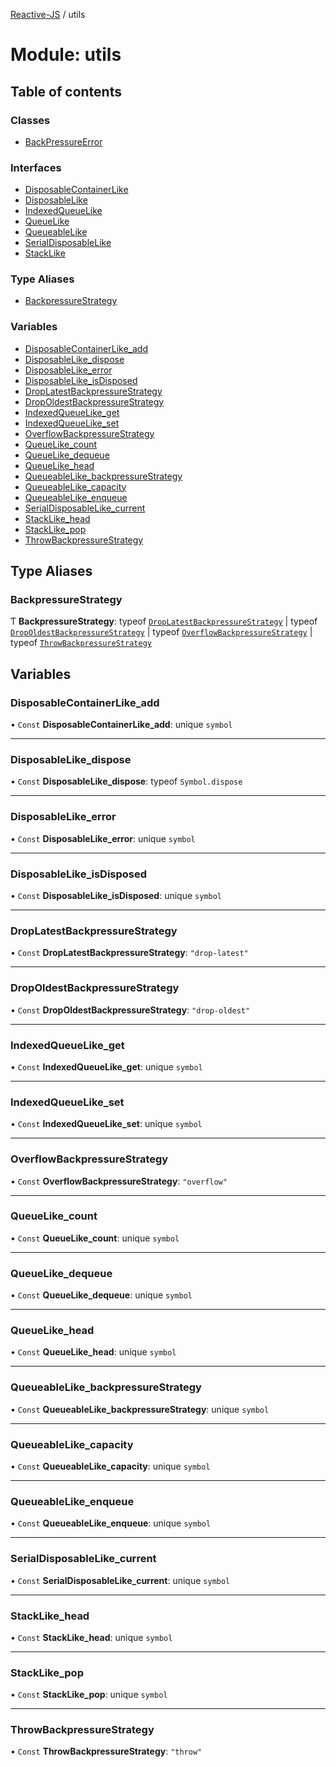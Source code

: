 [Reactive-JS](../README.md) / utils

# Module: utils

## Table of contents

### Classes

- [BackPressureError](../classes/utils.BackPressureError.md)

### Interfaces

- [DisposableContainerLike](../interfaces/utils.DisposableContainerLike.md)
- [DisposableLike](../interfaces/utils.DisposableLike.md)
- [IndexedQueueLike](../interfaces/utils.IndexedQueueLike.md)
- [QueueLike](../interfaces/utils.QueueLike.md)
- [QueueableLike](../interfaces/utils.QueueableLike.md)
- [SerialDisposableLike](../interfaces/utils.SerialDisposableLike.md)
- [StackLike](../interfaces/utils.StackLike.md)

### Type Aliases

- [BackpressureStrategy](utils.md#backpressurestrategy)

### Variables

- [DisposableContainerLike\_add](utils.md#disposablecontainerlike_add)
- [DisposableLike\_dispose](utils.md#disposablelike_dispose)
- [DisposableLike\_error](utils.md#disposablelike_error)
- [DisposableLike\_isDisposed](utils.md#disposablelike_isdisposed)
- [DropLatestBackpressureStrategy](utils.md#droplatestbackpressurestrategy)
- [DropOldestBackpressureStrategy](utils.md#dropoldestbackpressurestrategy)
- [IndexedQueueLike\_get](utils.md#indexedqueuelike_get)
- [IndexedQueueLike\_set](utils.md#indexedqueuelike_set)
- [OverflowBackpressureStrategy](utils.md#overflowbackpressurestrategy)
- [QueueLike\_count](utils.md#queuelike_count)
- [QueueLike\_dequeue](utils.md#queuelike_dequeue)
- [QueueLike\_head](utils.md#queuelike_head)
- [QueueableLike\_backpressureStrategy](utils.md#queueablelike_backpressurestrategy)
- [QueueableLike\_capacity](utils.md#queueablelike_capacity)
- [QueueableLike\_enqueue](utils.md#queueablelike_enqueue)
- [SerialDisposableLike\_current](utils.md#serialdisposablelike_current)
- [StackLike\_head](utils.md#stacklike_head)
- [StackLike\_pop](utils.md#stacklike_pop)
- [ThrowBackpressureStrategy](utils.md#throwbackpressurestrategy)

## Type Aliases

### BackpressureStrategy

Ƭ **BackpressureStrategy**: typeof [`DropLatestBackpressureStrategy`](utils.md#droplatestbackpressurestrategy) \| typeof [`DropOldestBackpressureStrategy`](utils.md#dropoldestbackpressurestrategy) \| typeof [`OverflowBackpressureStrategy`](utils.md#overflowbackpressurestrategy) \| typeof [`ThrowBackpressureStrategy`](utils.md#throwbackpressurestrategy)

## Variables

### DisposableContainerLike\_add

• `Const` **DisposableContainerLike\_add**: unique `symbol`

___

### DisposableLike\_dispose

• `Const` **DisposableLike\_dispose**: typeof `Symbol.dispose`

___

### DisposableLike\_error

• `Const` **DisposableLike\_error**: unique `symbol`

___

### DisposableLike\_isDisposed

• `Const` **DisposableLike\_isDisposed**: unique `symbol`

___

### DropLatestBackpressureStrategy

• `Const` **DropLatestBackpressureStrategy**: ``"drop-latest"``

___

### DropOldestBackpressureStrategy

• `Const` **DropOldestBackpressureStrategy**: ``"drop-oldest"``

___

### IndexedQueueLike\_get

• `Const` **IndexedQueueLike\_get**: unique `symbol`

___

### IndexedQueueLike\_set

• `Const` **IndexedQueueLike\_set**: unique `symbol`

___

### OverflowBackpressureStrategy

• `Const` **OverflowBackpressureStrategy**: ``"overflow"``

___

### QueueLike\_count

• `Const` **QueueLike\_count**: unique `symbol`

___

### QueueLike\_dequeue

• `Const` **QueueLike\_dequeue**: unique `symbol`

___

### QueueLike\_head

• `Const` **QueueLike\_head**: unique `symbol`

___

### QueueableLike\_backpressureStrategy

• `Const` **QueueableLike\_backpressureStrategy**: unique `symbol`

___

### QueueableLike\_capacity

• `Const` **QueueableLike\_capacity**: unique `symbol`

___

### QueueableLike\_enqueue

• `Const` **QueueableLike\_enqueue**: unique `symbol`

___

### SerialDisposableLike\_current

• `Const` **SerialDisposableLike\_current**: unique `symbol`

___

### StackLike\_head

• `Const` **StackLike\_head**: unique `symbol`

___

### StackLike\_pop

• `Const` **StackLike\_pop**: unique `symbol`

___

### ThrowBackpressureStrategy

• `Const` **ThrowBackpressureStrategy**: ``"throw"``
